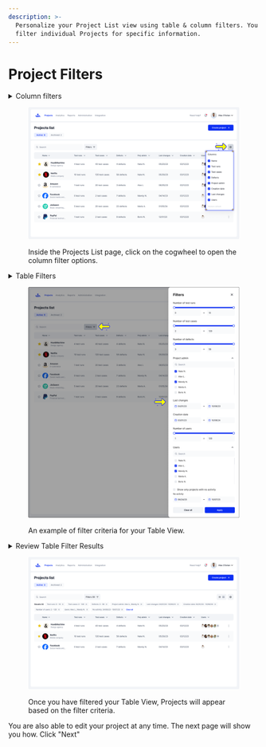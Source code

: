 ```yaml
---
description: >-
  Personalize your Project List view using table & column filters. You can also
  filter individual Projects for specific information.
---
```


# Project Filters

<details>

<summary>Column filters</summary>

Click on the cogwheel icon to display your current column filters. You can add or remove the columns you wish to see or restore the information to its default setting.&#x20;

</details>

<figure><img src="../../.gitbook/assets/363_Projects 07_Column filters.png" alt=""><figcaption><p> Inside the Projects List page, click on the cogwheel to open the column filter options.</p></figcaption></figure>

<details>

<summary>Table Filters</summary>

Click on the "Filters" icon next to the search bar. Next, select which filter criteria you wish to view within your table. Hit apply and the results will reflect your filter criteria.&#x20;

</details>

<figure><img src="../../.gitbook/assets/408_Projects 46_Project list - Filters.png" alt=""><figcaption><p>An example of filter criteria for your Table View. </p></figcaption></figure>

<details>

<summary>Review Table Filter Results </summary>

Review the results of Project filters in the table view. Filters are shown below the search bar and can be individually removed or completely cleared with the "Clear all" button.

</details>

<figure><img src="../../.gitbook/assets/406_Projects 44_Projects - Applied Filters.png" alt=""><figcaption><p>Once you have filtered your Table View, Projects will appear based on the filter criteria.</p></figcaption></figure>

You are also able to edit your project at any time. The next page will show you how. Click "Next"&#x20;
